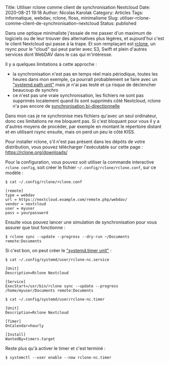 Title: Utiliser rclone comme client de synchronisation Nextcloud
Date: 2020-08-21 19:18
Author: Nicolas Karolak
Category: Articles
Tags: informatique, webdav, rclone, floss, minimalisme
Slug: utiliser-rclone-comme-client-de-synchronisation-nextcloud
Status: published

Dans une optique minimaliste j'essaie de me passer d'un maximum de logiciels ou de leur trouver des alternatives plus légères, et aujourd'hui c'est le client Nextcloud qui passe à la trape. Et son remplaçant est [rclone](https://rclone.org), un rsync pour le "cloud" qui peut parler avec S3, Swift et plein d'autres services dont WebDAV dans le cas qui m'intéresse.

Il y a quelques limitations à cette approche :

- la synchronisation n'est pas en temps réel mais périodique, toutes les heures dans mon exemple, ça pourrait probablement se faire avec un ["systemd.path unit"](https://www.freedesktop.org/software/systemd/man/systemd.path.html) mais je n'ai pas testé et ça risque de déclencher beaucoup de synchro
- ce n'est pas une vraie synchronisation, les fichiers ne sont pas supprimés localement quand ils sont supprimés côté Nextcloud, rclone n'a pas encore de [synchronisation bi-directionnelle](https://forum.rclone.org/t/semi-rclone-bisync-two-way-sync-with-rclone-copy/8995)

Dans mon cas je ne synchronise mes fichiers qu'avec un seul ordinateur, donc ces limitations ne me bloquent pas. Si c'est bloquant pour vous il y a d'autres moyens de procéder, par exemple en montant le répertoire distant et en utilisant rsync ensuite, mais on perd un peu le côté KISS.

Pour installer rclone, s'il n'est pas présent dans les dépôts de votre distribution, vous pouvez télécharger l'exécutable sur cette page : <https://rclone.org/downloads/>

Pour la configuration, vous pouvez soit utiliser la commande interactive `rclone config`, soit créer le fichier `~/.config/rclone/rclone.conf`, sur ce modèle :

```
$ cat ~/.config/rclone/rclone.conf

[remote]
type = webdav
url = https://nextcloud.example.com/remote.php/webdav/
vendor = nextcloud
user = myuser
pass = yourpassword
```

Ensuite vous pouvez lancer une simulation de synchronisation pour vous assurer que tout fonctionne :

```
$ rclone sync --update --progress --dry-run ~/Documents remote:Documents
```

Si c'est bon, on peut créer le ["systemd.timer unit"](https://www.freedesktop.org/software/systemd/man/systemd.timer.html) :

```
$ cat ~/.config/systemd/user/rclone-nc.service

[Unit]
Description=Rclone Nextcloud

[Service]
ExecStart=/usr/bin/rclone sync --update --progress /home/myuser/Documents remote:Documents
```

```
$ cat ~/.config/systemd/user/rclone-nc.timer

[Unit]
Description=Rclone Nextcloud

[Timer]
OnCalendar=hourly

[Install]
WantedBy=timers.target
```

Reste plus qu'à activer le timer et c'est terminé :

```
$ systemctl --user enable --now rclone-nc.timer
```

